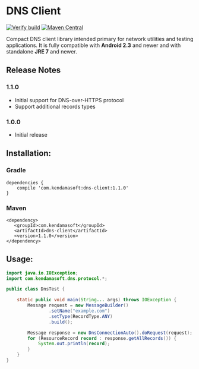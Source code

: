 # DNS Client

[![Verify build](https://github.com/stariy95/dns-client/actions/workflows/build.yml/badge.svg)](https://github.com/stariy95/dns-client/actions/workflows/build.yml)
[![Maven Central](https://img.shields.io/maven-central/v/com.kendamasoft/dns-client.svg?colorB=brightgreen)](https://search.maven.org/artifact/com.kendamasoft/dns-client)

Compact DNS client library intended primary for network utilities and testing applications.
It is fully compatible with <b>Android 2.3</b> and newer and with standalone <b>JRE 7</b> and newer.

## Release Notes

### 1.1.0

- Initial support for DNS-over-HTTPS protocol
- Support additional records types

### 1.0.0

- Initial release

## Installation:

### Gradle
```
dependencies {
    compile 'com.kendamasoft:dns-client:1.1.0'
}
```

### Maven
```
<dependency>
   <groupId>com.kendamasoft</groupId>
   <artifactId>dns-client</artifactId>
   <version>1.1.0</version>
</dependency>
```

## Usage:

```java
import java.io.IOException;
import com.kendamasoft.dns.protocol.*;

public class DnsTest {

    static public void main(String... args) throws IOException {
        Message request = new MessageBuilder()
                .setName("example.com")
                .setType(RecordType.ANY)
                .build();

        Message response = new DnsConnectionAuto().doRequest(request);
        for (ResourceRecord record : response.getAllRecords()) {
            System.out.println(record);
        }
    }
}
```
